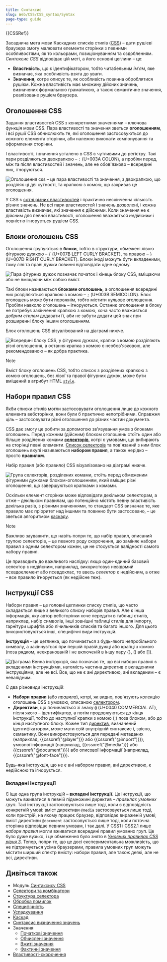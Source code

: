 ```yaml
---
title: Синтаксис
slug: Web/CSS/CSS_syntax/Syntax
page-type: guide
---
```


{{CSSRef}}

Засаднича мета мови Каскадних списків стилів ([CSS](/uk/docs/Web/CSS)) – дати рушієві браузера змогу малювати елементи сторінки з певними особливостями, як то кольорами, позиціонуванням та оздобленням. _Синтаксис CSS_ відповідає цій меті, а його основні цеглини – це:

- **Властивість**, що є ідентифікатором, тобто читабельним _ім'ям_, яке визначає, яка особливість взята до уваги.
- **Значення**, котре описує те, як особливість повинна оброблятися рушієм. Кожна властивість має множину дійсних значень, визначених формальною граматикою, а також семантичне значення, реалізоване рушієм браузера.

## Оголошення CSS

Задання властивостей CSS з конкретними значеннями – ключова функція мови CSS. Пара властивості та значення зветься **оголошенням**, і всі рушії CSS обчислюють те, які оголошення застосовуються до кожного елемента сторінки, аби належно виконати компонування та оформлення сторінки.

І властивості, і значення усталено в CSS є чутливими до регістру. Такі пари розділяються двокрапкою – `:` (U+003A COLON), а пробіли перед, між та після властивостей і значень, але не обов'язково – всередині них, ігноруються.

![Оголошення css – це пара властивості та значення, з двокрапкою, що розділяє ці дві сутності, та крапкою з комою, що закриває це оголошення.](css_syntax_-_declaration.png)

У CSS є [сотні різних властивостей](/uk/docs/Web/CSS/Reference) і практично нескінченна кількість різних значень. Не всі пари властивостей і значень дозволені, і кожна властивість визначає, які значення є дійсними. Коли значення не є дійсним для певної властивості, оголошення вважається _недійсним_ і повністю ігнорується рушієм CSS.

## Блоки оголошень CSS

Оголошення групуються в **блоки**, тобто в структури, обмежені лівою фігурною дужкою – `{` (U+007B LEFT CURLY BRACKET), та правою – `}` (U+007D RIGHT CURLY BRACKET). Блоки іноді можуть бути вкладеними, тому ліві та праві дужки повинні відповідати одне одному.

![Пара фігурних дужок позначає початок і кінець блоку CSS, вміщаючи або не вміщаючи між собою вміст.](css_syntax_-_block.png)

Такі блоки називаються **блоками оголошень**, а оголошення всередині них розділяються крапкою з комою – `;` (U+003B SEMICOLON). Блок оголошень може бути порожнім, тобто містити нульове оголошення. Пробіли навколо оголошень – ігноруються. Останнє оголошення в блоку не потребує закінчення крапкою з комою, хоча часто вважається _добрим стилем_ додавати її, аби не забути додати цей знак при розширенні блоку іншим оголошенням.

Блок оголошень CSS візуалізований на діаграмі нижче.

![Всередині блоку CSS, у фігурних дужках, крапки з комою розділяють різні оголошення, а остання крапка з комою є необов'язковою, але рекомендованою – як добра практика.](declaration-block.png)

> [!NOTE]
> Вміст блоку оголошень CSS, тобто список з розділених крапкою з комою оголошень, без лівої та правої фігурних дужок, може бути вміщений в атрибут HTML [`style`](/uk/docs/Web/HTML/Global_attributes/style).

## Набори правил CSS

Якби списки стилів могли застосовувати оголошення лише до кожного елемента вебсторінки, вони були б практично непотрібними. Справжня ціль – застосовувати різні оголошення до різних частин документа.

CSS дає змогу це робити за допомогою зв'язування умов з блоками оголошень. Перед кожним (дійсним) блоком оголошень стоїть один або більше розділених комами [**селекторів**](/uk/docs/Web/CSS/CSS_selectors), котрі є умовами, що вибирають на сторінці певні елементи. [Список селекторів](/uk/docs/Web/CSS/Selector_list) та пов'язаний з ним блок оголошень вкупі називаються **набором правил**, а також нерідко – просто **правилом**.

Набір правил (або правило) CSS візуалізовано на діаграмі нижче.

![Група селекторів, розділених комами, стоїть перед обмеженим фігурними дужками блоком-оголошенням, який вміщає різні оголошення, що завершуються крапками з комами.](ruleset.png)

Оскільки елемент сторінки може відповідати декільком селекторам, а отже – декільком правилам, що потенційно містять певну властивість декілька разів, з різними значеннями, то стандарт CSS визначає те, яке правило має пріоритет над іншими та повинно бути застосовано, – це зветься алгоритмом [каскаду](/uk/docs/Learn/CSS/Building_blocks/Cascade_and_inheritance).

> [!NOTE]
> Важливо зауважити, що навіть попри те, що набір правил, описаний групою селекторів, – це певного роду скорочення, що заміняє набори правил з одним селектором кожен, це не стосується валідності самого набору правил.
>
> Це призводить до важливого наслідку: якщо один-єдиний базовий селектор є недійсним, наприклад, використовує невідомий псевдоелемент або псевдоклас, то ввесь _селектор_ є недійсним, а отже – все правило ігнорується (як недійсне теж).

## Інструкції CSS

Набори правил – це головні цеглинки списку стилів, що часто складається лише з великого списку наборів правил. Але є інша інформація, яку автор вебсторінки хоче передати в таблиці стилів, наприклад, набір символів, інші зовнішні таблиці стилів для імпорту, гарнітури шрифтів або лічильників списків та багато іншого. Для цього використовуються інші, специфічні види інструкцій.

**Інструкція** – це цеглинка, що починається з будь-якого непробільного символу, а закінчується при першій правій дужці або крапці з комою (поза рядком, неекранованій і не включеній в іншу пару {}, () або \[]).

![Діаграма Венна інструкцій, яка позначає те, що всі набори правил є вкладеними інструкціями, натомість частина директив є вкладеними інструкціями, але не всі. Все, що не є ані директивою, ані вкладеним – є невалідним.](css_syntax_-_statements_venn_diag.png)

Є два різновиди інструкцій:

- **Набори правил** (або _правила_), котрі, як видно, пов'язують колекцію оголошень CSS з умовою, описаною [селектором](/uk/docs/Web/CSS/CSS_selectors).
- **Директиви**, що починаються зі знаку `@` (U+0040 COMMERCIAL AT), після якого – ідентифікатор, а потім продовжуються до кінця інструкції, тобто до наступної крапки з комою (;) поза блоком, або до кінця наступного блоку. Кожен тип [директив](/uk/docs/Web/CSS/CSS_syntax/At-rule), визначений ідентифікатором, може мати свій внутрішній синтаксис і, звісно, семантику. Вони використовуються для передачі метаданих (наприклад, {{cssxref("@layer")}} або {{cssxref("@import")}}), умовної інформації (наприклад, {{cssxref("@media")}} або {{cssxref("@document")}}) або описової інформації (наприклад, {{cssxref("@font-face")}}).

Будь-яка інструкція, що не є ані набором правил, ані директивою, є недійсною та ігнорується.

### Вкладені інструкції

Є іще одна група інструкцій – **вкладені інструкції**. Це інструкції, що можуть вживатися в певній підмножині директив – _правилах умовних груп_. Такі інструкції застосовуються лише тоді, коли є відповідність конкретній умові: вміст директиви `@media` застосовується лише тоді, коли пристрій, на якому працює браузер, відповідає вираженій умові; вміст директиви `@document` застосовується лише тоді, коли поточна сторінка відповідає певним умовам, і так далі. У CSS1 і CSS2.1 лише _набори правил_ могли вживатися всередині правил умовних груп. Це було дуже вузько, і це обмеження було знято в [_Умовних правилах CSS рівня 3_](/uk/docs/Web/CSS/CSS_conditional_rules). Тепер, попри те, що це досі експериментальна можливість, що не підтримується усіма браузерами, правила умовних груп можуть містити ширший спектр вмісту: набори правил, але також деякі, але не всі, директиви.

## Дивіться також

- Модуль [Синтаксису CSS](/uk/docs/Web/CSS/CSS_syntax)
- [Селектори та комбінатори](/uk/docs/Web/CSS/CSS_selectors/Selectors_and_combinators)
- [Структура селектора](/uk/docs/Web/CSS/CSS_selectors/Selector_structure)
- [Обробка помилок](/uk/docs/Web/CSS/CSS_syntax/Error_handling)
- [Специфічність](/uk/docs/Web/CSS/CSS_cascade/Specificity)
- [Успадкування](/uk/docs/Web/CSS/CSS_cascade/Inheritance)
- [Каскад](/uk/docs/Web/CSS/CSS_cascade/Cascade)
- [Синтаксис визначення значень](/uk/docs/Web/CSS/Value_definition_syntax)
- Значення
  - [Початкові значення](/uk/docs/Web/CSS/CSS_cascade/initial_value)
  - [Обчислені значення](/uk/docs/Web/CSS/CSS_cascade/computed_value)
  - [Вжиті значення](/uk/docs/Web/CSS/CSS_cascade/used_value)
  - [Фактичні значення](/uk/docs/Web/CSS/CSS_cascade/actual_value)
- [Властивості-скорочення](/uk/docs/Web/CSS/Shorthand_properties)
